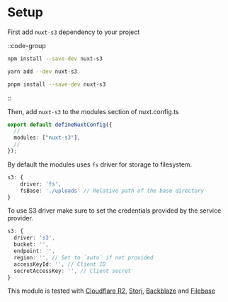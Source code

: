 # Setup

First add `nuxt-s3` dependency to your project

::code-group

```bash [NPM]
npm install --save-dev nuxt-s3
```

```bash [Yarn]
yarn add --dev nuxt-s3
```

```bash [PNPM]
pnpm install --save-dev nuxt-s3
```

::

Then, add `nuxt-s3` to the modules section of nuxt.config.ts

```ts [nuxt.config.ts]
export default defineNuxtConfig({
  //
  modules: ["nuxt-s3"],
  //
});
```

By default the modules uses `fs` driver for storage to filesystem.

```ts [nuxt.config.ts]
s3: {
    driver: 'fs',
    fsBase: './uploads' // Relative path of the base directory
}
```

To use S3 driver make sure to set the credentials provided by the service provider.

```ts [nuxt.config.ts]
s3: {
  driver: 's3',
  bucket: '',
  endpoint: '',
  region: '', // Set to `auto` if not provided
  accessKeyId: '', // Client ID
  secretAccessKey: '', // Client secret
}
```

This module is tested with [Cloudflare R2](https://www.cloudflare.com), [Storj](https://www.storj.io), [Backblaze](https://backblaze.com) and [Filebase](https://filebase.com)

